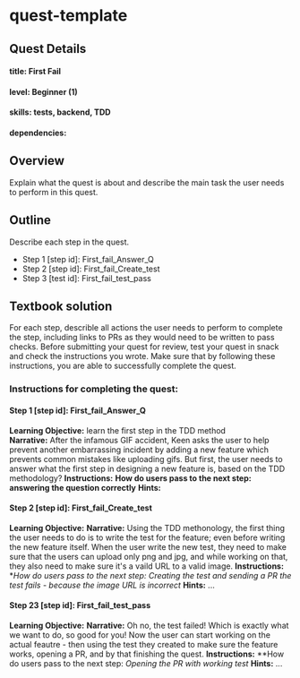 # quest-template

## Quest Details 
#### title: First Fail
#### level: Beginner (1)
#### skills: tests, backend, TDD
#### dependencies: 


## Overview 
Explain what the quest is about and describe the main task the user needs to perform in this quest. 


## Outline
Describe each step in the quest. 
- Step 1 [step id]: First_fail_Answer_Q
- Step 2 [step id]: First_fail_Create_test
- Step 3 [test id]: First_fail_test_pass


## Textbook solution
For each step, describle all actions the user needs to perform to complete the step, including links to PRs as they would need to be written to pass checks. 
Before submitting your quest for review, test your quest in snack and check the instructions you wrote. Make sure that by following these instructions, you are able to successfully complete the quest.  
### Instructions for completing the quest: 
#### Step 1 [step id]: First_fail_Answer_Q
**Learning Objective:** learn the first step in the TDD method  
**Narrative:** After the infamous GIF accident, Keen asks the user to help prevent another embarrassing incident by adding a new feature which prevents common mistakes like uploading gifs. But first, the user needs to answer what the first step in designing a new feature is, based on the TDD methodology?
**Instructions:** 
**How do users pass to the next step: answering the question correctly**
**Hints:**

 
#### Step 2 [step id]: First_fail_Create_test
**Learning Objective:** 
**Narrative:** 
Using the TDD methonology, the first thing the user needs to do is to write the test for the feature; even before writing the new feature itself. 
When the user write the new test, they need to make sure that the users can upload only png and jpg, and while working on that, they also need to make sure it's a vaild URL to a valid image. 
**Instructions:** 
**How do users pass to the next step: *Creating the test and sending a PR* the test fails - because the image URL is incorrect*
**Hints:**
...
#### Step 23 [step id]: First_fail_test_pass
**Learning Objective:** 
**Narrative:** 
Oh no, the test failed! Which is exactly what we want to do, so good for you! Now the user can start working on the actual feautre - then using the test they created to make sure the feature works, opening a PR, and by that finishing the quest. 
**Instructions:** 
**How do users pass to the next step: *Opening the PR with working test*
**Hints:**
...
